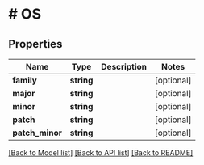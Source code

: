 # # OS

## Properties

Name | Type | Description | Notes
------------ | ------------- | ------------- | -------------
**family** | **string** |  | [optional]
**major** | **string** |  | [optional]
**minor** | **string** |  | [optional]
**patch** | **string** |  | [optional]
**patch_minor** | **string** |  | [optional]

[[Back to Model list]](../../README.md#models) [[Back to API list]](../../README.md#endpoints) [[Back to README]](../../README.md)
